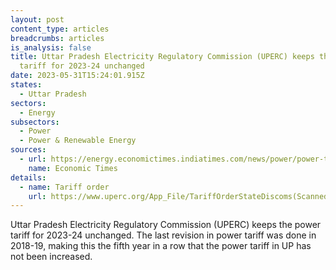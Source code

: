 ```yaml
---
layout: post
content_type: articles
breadcrumbs: articles
is_analysis: false
title: Uttar Pradesh Electricity Regulatory Commission (UPERC) keeps the power
  tariff for 2023-24 unchanged
date: 2023-05-31T15:24:01.915Z
states:
  - Uttar Pradesh
sectors:
  - Energy
subsectors:
  - Power
  - Power & Renewable Energy
sources:
  - url: https://energy.economictimes.indiatimes.com/news/power/power-tariff-remains-unchanged-in-up-for-2023-24/100502901
    name: Economic Times
details:
  - name: Tariff order
    url: https://www.uperc.org/App_File/TariffOrderStateDiscoms(Scanned)-pdf525202322729AM.pdf
---
```

Uttar Pradesh Electricity Regulatory Commission (UPERC) keeps the power tariff for 2023-24 unchanged. The last revision in power tariff was done in 2018-19, making this the fifth year in a row that the power tariff in UP has not been increased.